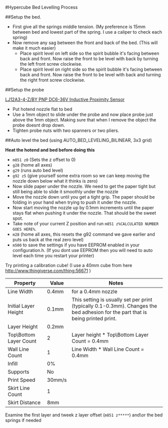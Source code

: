 #Hypercube Bed Levelling Process

##Setup the bed. 

- First give all the springs middle tension. (My preference is 15mm between bed and lowest part of the spring. I use a caliper to check each spring)
- Now remove any sag between the front and back of the bed. (This will make it much easier)
  - Place spirit level on left side so the spirit bubble it's facing between back and front. Now raise the front to be level with back by turning the left front screw clockwise.
  - Place spirit level on right side so the spirit bubble it's facing between back and front. Now raise the front to be level with back and turning the right front screw clockwise.

##Setup the probe

[LJ12A3-4-Z/BY PNP DC6-36V Inductive Proximity Sensor](http://www.banggood.com/LJ12A3-4-ZBY-PNP-DC6-36V-Inductive-Proximity-Sensor-Detection-Switch-p-982679.html?rmmds=myorder)

- Put hotend nozzle flat to bed
- Use a 1mm object to slide under the probe and now place probe just above the 1mm object. Making sure that when I remove the object the probe doesnt drop down.
- Tighten probe nuts with two spanners or two pliers.

##Auto level the bed (using AUTO_BED_LEVELING_BILINEAR, 3x3 grid)

**Heat the hotend and bed before doing this**

- `m851 z0` (Sets the z offset to 0)
- `g28` (home all axes)
- `g29` (runs auto bed level)
- `g92 z5` (give yourself some extra room so we can keep moving the nozzle down below what it thinks is zero)
- Now slide paper under the nozzle. We need to get the paper tight but still being able to slide it smoothly under the nozzle
- Move the nozzle down until you get a tight grip. The paper should be folding in your hand when trying to push it under the nozzle.
- Now start moving the nozzle up by 0.1mm increments until the paper stays flat when pushing it under the nozzle. That should be the sweet spot.
- Take note of your current Z position and run `m851 z%CALCULATED NUMBER GOES HERE%`.
- `m28` (home all axes, this resets the g92 command we gave earlier and puts us back at the real zero level)
- `m500` to save the settings if you have EEPROM enabled in your configuration.h. (If you dont use EEPROM then you will need to auto level each time you restart your printer)

Try printing a calibration cube! (I use a 40mm cube from here http://www.thingiverse.com/thing:56671 )

|Property|Value|Notes|
|--------|-----|-----|
|Line Width|0.4mm| for a 0.4mm nozzle|
|Initial Layer Height|0.1mm| This setting is usually set per print (typically 0.1-0.3mm). Changes the bed adhesion for the part that is being printed print.|
|Layer Height|0.2mm||
|Top\Bottom Layer Count|2|Layer height * Top\Bottom Layer Count = 0.4mm|
|Wall Line Count|1|Line Width * Wall Line Count = 0.4mm|
|Infill|0%||
|Supports|No||
|Print Speed|30mm/s||
|Skirt Line Count|1||
|Skirt Distance|8mm||

Examine the first layer and tweek z layer offset (`m851 z*****`) and\or the bed springs if needed
